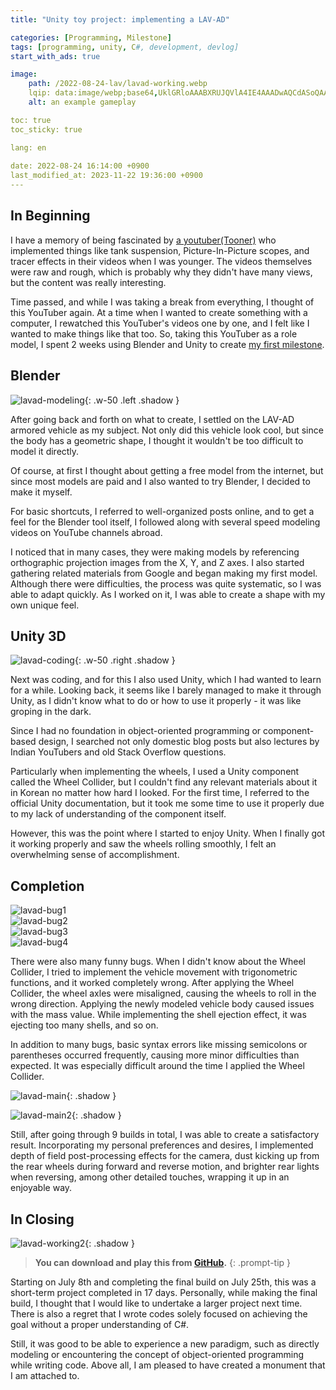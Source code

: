 ```yaml
---
title: "Unity toy project: implementing a LAV-AD"

categories: [Programming, Milestone]
tags: [programming, unity, C#, development, devlog]
start_with_ads: true

image:
    path: /2022-08-24-lav/lavad-working.webp
    lqip: data:image/webp;base64,UklGRloAAABXRUJQVlA4IE4AAADwAQCdASoQAAgAAgA0JYgCdAEO+BZG1HAA/tzAa4xcrJ5qbUA7/Dd9Xb9cYHKGznTwKrBlf85fCc9Us5QdbaLIxPYj/pyvwcdu60isAAA=
    alt: an example gameplay

toc: true
toc_sticky: true

lang: en
 
date: 2022-08-24 16:14:00 +0900
last_modified_at: 2023-11-22 19:36:00 +0900
---
```


## **In Beginning**

I have a memory of being fascinated by [a youtuber(Tooner)](https://www.youtube.com/@tooner/videos) who implemented things like tank suspension, Picture-In-Picture scopes, and tracer effects in their videos when I was younger. The videos themselves were raw and rough, which is probably why they didn't have many views, but the content was really interesting.

Time passed, and while I was taking a break from everything, I thought of this YouTuber again. At a time when I wanted to create something with a computer, I rewatched this YouTuber's videos one by one, and I felt like I wanted to make things like that too. So, taking this YouTuber as a role model, I spent 2 weeks using Blender and Unity to create [my first milestone](https://hynrng.github.io/en/categories/milestone/).

## **Blender**

![lavad-modeling](/2022-08-24-lav/lavad-modeling.webp){: .w-50 .left .shadow }

After going back and forth on what to create, I settled on the LAV-AD armored vehicle as my subject. Not only did this vehicle look cool, but since the body has a geometric shape, I thought it wouldn't be too difficult to model it directly.

Of course, at first I thought about getting a free model from the internet, but since most models are paid and I also wanted to try Blender, I decided to make it myself.

For basic shortcuts, I referred to well-organized posts online, and to get a feel for the Blender tool itself, I followed along with several speed modeling videos on YouTube channels abroad.

I noticed that in many cases, they were making models by referencing orthographic projection images from the X, Y, and Z axes. I also started gathering related materials from Google and began making my first model. Although there were difficulties, the process was quite systematic, so I was able to adapt quickly. As I worked on it, I was able to create a shape with my own unique feel.

## **Unity 3D**

![lavad-coding](/2022-08-24-lav/lavad-coding.webp){: .w-50 .right .shadow }

Next was coding, and for this I also used Unity, which I had wanted to learn for a while. Looking back, it seems like I barely managed to make it through Unity, as I didn't know what to do or how to use it properly - it was like groping in the dark.

Since I had no foundation in object-oriented programming or component-based design, I searched not only domestic blog posts but also lectures by Indian YouTubers and old Stack Overflow questions.

Particularly when implementing the wheels, I used a Unity component called the Wheel Collider, but I couldn't find any relevant materials about it in Korean no matter how hard I looked. For the first time, I referred to the official Unity documentation, but it took me some time to use it properly due to my lack of understanding of the component itself.

However, this was the point where I started to enjoy Unity. When I finally got it working properly and saw the wheels rolling smoothly, I felt an overwhelming sense of accomplishment.

## **Completion**

<div class="row">
    <div class="col-md-6">
        <img src="/2022-08-24-lav/lavad-bug1.webp" alt="lavad-bug1">
    </div>
    <div class="col-md-6">
        <img src="/2022-08-24-lav/lavad-bug2.webp" alt="lavad-bug2">
    </div>
</div>
<div class="row">
    <div class="col-md-6">
        <img src="/2022-08-24-lav/lavad-bug3.webp" alt="lavad-bug3">
    </div>
    <div class="col-md-6">
        <img src="/2022-08-24-lav/lavad-bug4.webp" alt="lavad-bug4">
    </div>
</div>

There were also many funny bugs. When I didn't know about the Wheel Collider, I tried to implement the vehicle movement with trigonometric functions, and it worked completely wrong. After applying the Wheel Collider, the wheel axles were misaligned, causing the wheels to roll in the wrong direction. Applying the newly modeled vehicle body caused issues with the mass value. While implementing the shell ejection effect, it was ejecting too many shells, and so on.

In addition to many bugs, basic syntax errors like missing semicolons or parentheses occurred frequently, causing more minor difficulties than expected. It was especially difficult around the time I applied the Wheel Collider.

![lavad-main](/2022-08-24-lav/lavad-main.webp){: .shadow }

![lavad-main2](/2022-08-24-lav/lavad-main2.webp){: .shadow }

Still, after going through 9 builds in total, I was able to create a satisfactory result. Incorporating my personal preferences and desires, I implemented depth of field post-processing effects for the camera, dust kicking up from the rear wheels during forward and reverse motion, and brighter rear lights when reversing, among other detailed touches, wrapping it up in an enjoyable way.

## **In Closing**

![lavad-working2](/2022-08-24-lav/lavad-working2.webp){: .shadow }

> **You can download and play this from [GitHub](https://github.com/hynrng/LAV-AD).**
{: .prompt-tip }

Starting on July 8th and completing the final build on July 25th, this was a short-term project completed in 17 days. Personally, while making the final build, I thought that I would like to undertake a larger project next time. There is also a regret that I wrote codes solely focused on achieving the goal without a proper understanding of C#.

Still, it was good to be able to experience a new paradigm, such as directly modeling or encountering the concept of object-oriented programming while writing code. Above all, I am pleased to have created a monument that I am attached to.